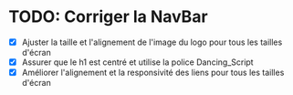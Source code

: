 # TODO: Corriger la NavBar

- [x] Ajuster la taille et l'alignement de l'image du logo pour tous les tailles d'écran
- [x] Assurer que le h1 est centré et utilise la police Dancing_Script
- [x] Améliorer l'alignement et la responsivité des liens pour tous les tailles d'écran
